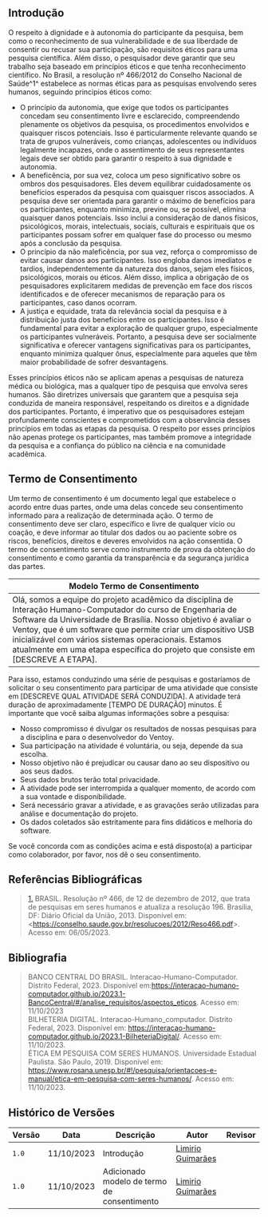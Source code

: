 ## Introdução
O respeito à dignidade e à autonomia do participante da pesquisa, bem como o reconhecimento de sua vulnerabilidade e de sua liberdade de consentir ou recusar sua participação, são requisitos éticos para uma pesquisa científica. Além disso, o pesquisador deve garantir que seu trabalho seja baseado em princípios éticos e que tenha reconhecimento científico. No Brasil, a resolução nº 466/2012 do Conselho Nacional de Saúde^1^ estabelece as normas éticas para as pesquisas envolvendo seres humanos, seguindo principios éticos como: <br>

- O princípio da autonomia, que exige que todos os participantes concedam seu consentimento livre e esclarecido, compreendendo plenamente os objetivos da pesquisa, os procedimentos envolvidos e quaisquer riscos potenciais. Isso é particularmente relevante quando se trata de grupos vulneráveis, como crianças, adolescentes ou indivíduos legalmente incapazes, onde o assentimento de seus representantes legais deve ser obtido para garantir o respeito à sua dignidade e autonomia.<br>
- A beneficência, por sua vez, coloca um peso significativo sobre os ombros dos pesquisadores. Eles devem equilibrar cuidadosamente os benefícios esperados da pesquisa com quaisquer riscos associados. A pesquisa deve ser orientada para garantir o máximo de benefícios para os participantes, enquanto minimiza, previne ou, se possível, elimina quaisquer danos potenciais. Isso inclui a consideração de danos físicos, psicológicos, morais, intelectuais, sociais, culturais e espirituais que os participantes possam sofrer em qualquer fase do processo ou mesmo após a conclusão da pesquisa.
- O princípio da não maleficência, por sua vez, reforça o compromisso de evitar causar danos aos participantes. Isso engloba danos imediatos e tardios, independentemente da natureza dos danos, sejam eles físicos, psicológicos, morais ou éticos. Além disso, implica a obrigação de os pesquisadores explicitarem medidas de prevenção em face dos riscos identificados e de oferecer mecanismos de reparação para os participantes, caso danos ocorram. <br>
- A justiça e equidade, trata da relevância social da pesquisa e à distribuição justa dos benefícios entre os participantes. Isso é fundamental para evitar a exploração de qualquer grupo, especialmente os participantes vulneráveis. Portanto, a pesquisa deve ser socialmente significativa e oferecer vantagens significativas para os participantes, enquanto minimiza qualquer ônus, especialmente para aqueles que têm maior probabilidade de sofrer desvantagens. <br>

Esses princípios éticos não se aplicam apenas a pesquisas de natureza médica ou biológica, mas a qualquer tipo de pesquisa que envolva seres humanos. São diretrizes universais que garantem que a pesquisa seja conduzida de maneira responsável, respeitando os direitos e a dignidade dos participantes. Portanto, é imperativo que os pesquisadores estejam profundamente conscientes e comprometidos com a observância desses princípios em todas as etapas da pesquisa. O respeito por esses princípios não apenas protege os participantes, mas também promove a integridade da pesquisa e a confiança do público na ciência e na comunidade acadêmica. <br>

## Termo de Consentimento

Um termo de consentimento é um documento legal que estabelece o acordo entre duas partes, onde uma delas concede seu consentimento informado para a realização de determinada ação.  O termo de consentimento deve ser claro, específico e livre de qualquer vício ou coação, e deve informar ao titular dos dados ou ao paciente sobre os riscos, benefícios, direitos e deveres envolvidos na ação consentida. O termo de consentimento serve como instrumento de prova da obtenção do consentimento e como garantia da transparência e da segurança jurídica das partes.  <br>

| Modelo Termo de Consentimento |
| ----------------------------- |
| Olá, somos a equipe do projeto acadêmico da disciplina de Interação Humano-Computador do curso de Engenharia de Software da Universidade de Brasília. Nosso objetivo é avaliar o Ventoy, que é um software que permite criar um dispositivo USB inicializável com vários sistemas operacionais. Estamos atualmente em uma etapa específica do projeto que consiste em [DESCREVE A ETAPA].

  Para isso, estamos conduzindo uma série de pesquisas e gostaríamos de solicitar o seu consentimento para participar de uma atividade que consiste em [DESCREVE QUAL ATIVIDADE SERÁ CONDUZIDA]. A atividade terá duração de aproximadamente [TEMPO DE DURAÇÃO] minutos. É importante que você saiba algumas informações sobre a pesquisa:

  - Nosso compromisso é divulgar os resultados de nossas pesquisas para a disciplina e para o desenvolvedor do Ventoy.
  - Sua participação na atividade é voluntária, ou seja, depende da sua escolha.
  - Nosso objetivo não é prejudicar ou causar dano ao seu dispositivo ou aos seus dados.
  - Seus dados brutos terão total privacidade.
  - A atividade pode ser interrompida a qualquer momento, de acordo com a sua vontade e disponibilidade.
  - Será necessário gravar a atividade, e as gravações serão utilizadas para análise e documentação do projeto.
  - Os dados coletados são estritamente para fins didáticos e melhoria do software.

  Se você concorda com as condições acima e está disposto(a) a participar como colaborador, por favor, nos dê o seu consentimento.


## Referências Bibliográficas

> <a id="REF1" href="#anchor_1">1.</a> BRASIL. Resolução nº 466, de 12 de dezembro de 2012, que trata de pesquisas em seres humanos e atualiza a resolução 196. Brasília, DF: Diário Oficial da União, 2013. Disponível em: <<https://conselho.saude.gov.br/resolucoes/2012/Reso466.pdf>>. Acesso em: 06/05/2023.

## Bibliografia
> BANCO CENTRAL DO BRASIL. Interacao-Humano-Computador. Distrito Federal, 2023. Disponível em:<https://interacao-humano-computador.github.io/2023.1-BancoCentral/#/analise_requisitos/aspectos_eticos>. Acesso em: 11/10/2023 <br>
> BILHETERIA DIGITAL. Interacao-Humano_computador. Distrito Federal, 2023. Disponível em: <https://interacao-humano-computador.github.io/2023.1-BilheteriaDigital/>. Acesso em: 11/10/2023.<br>
> ÉTICA EM PESQUISA COM SERES HUMANOS. Universidade Estadual Paulista. São Paulo, 2019. Disponível em: <https://www.rosana.unesp.br/#!/pesquisa/orientacoes-e-manual/etica-em-pesquisa-com-seres-humanos/>. Acesso em: 11/10/2023.<br>



## Histórico de Versões

| Versão | Data       | Descrição                                       | Autor                                          | Revisor                                      |
| ------ | ---------- | ----------------------------------------------- | -----------------------------------------------| ---------------------------------------------|
| `1.0`  | 11/10/2023 | Introdução | [Limirio Guimarães](https://github.com/LimirioGuimaraes) | |
| `1.0`  | 11/10/2023 | Adicionado modelo de termo de consentimento | [Limirio Guimarães](https://github.com/LimirioGuimaraes) | |

